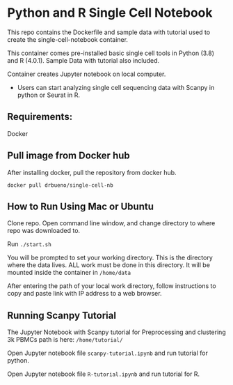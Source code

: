 # Python and R Single Cell Notebook
This repo contains the Dockerfile and sample data with tutorial used to create the single-cell-notebook container.

This container comes pre-installed basic single cell tools in Python (3.8) and R (4.0.1). Sample Data with tutorial also included.

Container creates Jupyter notebook on local computer. 
- Users can start analyzing single cell sequencing data with Scanpy in python or Seurat in R.   

## Requirements:
Docker

## Pull image from Docker hub 
After installing docker, pull the repository from docker hub. 

```docker pull drbueno/single-cell-nb ```

## How to Run Using Mac or Ubuntu 
Clone repo. Open command line window, and change directory to where repo was downloaded to. 

Run 
```./start.sh```

You will be prompted to set your working directory. This is the directory where the data lives. 
ALL work must be done in this directory. It will be mounted inside the container in ```/home/data```

After entering the path of your local work directory, follow instructions to copy and paste link with 
IP address to a web browser.


## Running Scanpy Tutorial

The Jupyter Notebook with Scanpy tutorial for Preprocessing and clustering 3k PBMCs path is here:
```/home/tutorial/```

Open Jupyter notebook file ```scanpy-tutorial.ipynb``` and run tutorial for python.

Open Jupyter notebook file ```R-tutorial.ipynb``` and run tutorial for R. 








